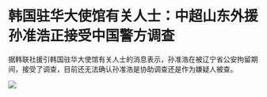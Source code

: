 # 韩国驻华大使馆有关人士：中超山东外援孙准浩正接受中国警方调查

据韩联社援引韩国驻华大使馆有关人士的消息表示，孙准浩在被辽宁省公安拘留期间，接受了调查，目前还无法确认孙准浩是协助调查还是作为嫌疑人被查。 ​​​

![](https://inews.gtimg.com/news_bt/On7rWfHh_WKhKmucQCpl3wdTDqhbuvtW54IGGAfY7BGBkAA/1000)

